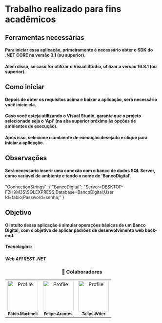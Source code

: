 # Trabalho realizado para fins acadêmicos


## Ferramentas necessárias
#### Para iniciar essa aplicação, primeiramente é necessário obter o SDK do .NET CORE na versão 3.1 (ou superior). 
#### Além disso, se caso for utilizar o Visual Studio, utilizar a versão 16.8.1 (ou superior).

## Como iniciar
#### Depois de obter os requisitos acima e baixar a aplicação, será necessário você inicie ela. 
#### Caso você esteja utilizando o Visual Studio, garante que o projeto selecionado seja o 'Api' (na aba superior próximo às opções de ambientes de execução).
#### Após isso, selecione o ambiente de execução desejado e clique para iniciar a aplicação. 

## Observações
#### Será necessário inserir uma conexão com o banco de dados SQL Server, como variável de ambiente e tendo o nome de 'BancoDigital'.
 "ConnectionStrings": {
    "BancoDigital": "Server=DESKTOP-F2H9M3S\\SQLEXPRESS;Database=BancoDigital;User Id=fabio;Password=senha;"
  }

## Objetivo
#### O intuito dessa aplicação é simular operações básicas de um Banco Digital, com o objetivo de aplicar padrões de desenvolvimento web back-end.

##### Tecnologias: 
##### Web API REST .NET


<h3 align="center">🎨 Colaboradores</h4>
<table align="center">
  <tr>
    <td align="center">
      <a href="https://github.com/Martineli17">
        <img src="https://avatars.githubusercontent.com/u/50757499?v=4" width="100px;" alt="Profile"/>
        <br />
        <sub>
          <b>Fábio Martineli</b>
        </sub>
      </a>
    </td>
    <td align="center">
      <a href="https://github.com/felipearantes">
        <img src="https://avatars.githubusercontent.com/u/50757505?v=4" width="100px;" alt="Profile"/>
        <br />
        <sub>
          <b>Felipe Arantes</b>
        </sub>
      </a>
    </td>
   <td align="center">
      <a href="https://github.com/TallysWiterF">
        <img src="https://avatars.githubusercontent.com/u/63269777?v=4" width="100px;" alt="Profile"/>
        <br />
        <sub>
          <b>Tallys Witer</b>
        </sub>
      </a>
    </td>
  </tr>  
</table>

